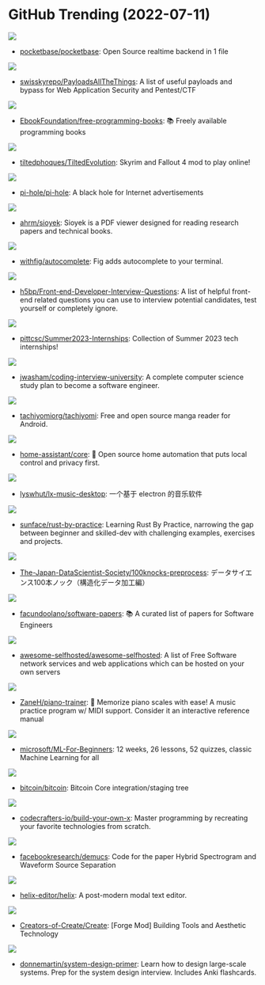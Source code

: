 # GitHub Trending (2022-07-11)

![](https://img.shields.io/badge/Go-New%20905-green?style=flat-square&logo=appveyor)
- [pocketbase/pocketbase](https://github.com/pocketbase/pocketbase): Open Source realtime backend in 1 file

![](https://img.shields.io/badge/Python-New%2030-green?style=flat-square&logo=appveyor)
- [swisskyrepo/PayloadsAllTheThings](https://github.com/swisskyrepo/PayloadsAllTheThings): A list of useful payloads and bypass for Web Application Security and Pentest/CTF

![](https://img.shields.io/badge/none-New%20220-green?style=flat-square&logo=appveyor)
- [EbookFoundation/free-programming-books](https://github.com/EbookFoundation/free-programming-books): 📚 Freely available programming books

![](https://img.shields.io/badge/C%2B%2B-New%20102-green?style=flat-square&logo=appveyor)
- [tiltedphoques/TiltedEvolution](https://github.com/tiltedphoques/TiltedEvolution): Skyrim and Fallout 4 mod to play online!

![](https://img.shields.io/badge/Shell-New%2064-green?style=flat-square&logo=appveyor)
- [pi-hole/pi-hole](https://github.com/pi-hole/pi-hole): A black hole for Internet advertisements

![](https://img.shields.io/badge/C-New%2036-green?style=flat-square&logo=appveyor)
- [ahrm/sioyek](https://github.com/ahrm/sioyek): Sioyek is a PDF viewer designed for reading research papers and technical books.

![](https://img.shields.io/badge/TypeScript-New%20124-green?style=flat-square&logo=appveyor)
- [withfig/autocomplete](https://github.com/withfig/autocomplete): Fig adds autocomplete to your terminal.

![](https://img.shields.io/badge/Nunjucks-New%20152-green?style=flat-square&logo=appveyor)
- [h5bp/Front-end-Developer-Interview-Questions](https://github.com/h5bp/Front-end-Developer-Interview-Questions): A list of helpful front-end related questions you can use to interview potential candidates, test yourself or completely ignore.

![](https://img.shields.io/badge/Python-New%2050-green?style=flat-square&logo=appveyor)
- [pittcsc/Summer2023-Internships](https://github.com/pittcsc/Summer2023-Internships): Collection of Summer 2023 tech internships!

![](https://img.shields.io/badge/none-New%20122-green?style=flat-square&logo=appveyor)
- [jwasham/coding-interview-university](https://github.com/jwasham/coding-interview-university): A complete computer science study plan to become a software engineer.

![](https://img.shields.io/badge/Kotlin-New%2024-green?style=flat-square&logo=appveyor)
- [tachiyomiorg/tachiyomi](https://github.com/tachiyomiorg/tachiyomi): Free and open source manga reader for Android.

![](https://img.shields.io/badge/Python-New%2043-green?style=flat-square&logo=appveyor)
- [home-assistant/core](https://github.com/home-assistant/core): 🏡 Open source home automation that puts local control and privacy first.

![](https://img.shields.io/badge/JavaScript-New%2040-green?style=flat-square&logo=appveyor)
- [lyswhut/lx-music-desktop](https://github.com/lyswhut/lx-music-desktop): 一个基于 electron 的音乐软件

![](https://img.shields.io/badge/Rust-New%20190-green?style=flat-square&logo=appveyor)
- [sunface/rust-by-practice](https://github.com/sunface/rust-by-practice): Learning Rust By Practice, narrowing the gap between beginner and skilled-dev with challenging examples, exercises and projects.

![](https://img.shields.io/badge/HTML-New%2034-green?style=flat-square&logo=appveyor)
- [The-Japan-DataScientist-Society/100knocks-preprocess](https://github.com/The-Japan-DataScientist-Society/100knocks-preprocess): データサイエンス100本ノック（構造化データ加工編）

![](https://img.shields.io/badge/Python-New%20170-green?style=flat-square&logo=appveyor)
- [facundoolano/software-papers](https://github.com/facundoolano/software-papers): 📚 A curated list of papers for Software Engineers

![](https://img.shields.io/badge/JavaScript-New%20284-green?style=flat-square&logo=appveyor)
- [awesome-selfhosted/awesome-selfhosted](https://github.com/awesome-selfhosted/awesome-selfhosted): A list of Free Software network services and web applications which can be hosted on your own servers

![](https://img.shields.io/badge/TypeScript-New%2084-green?style=flat-square&logo=appveyor)
- [ZaneH/piano-trainer](https://github.com/ZaneH/piano-trainer): 🎹 Memorize piano scales with ease! A music practice program w/ MIDI support. Consider it an interactive reference manual

![](https://img.shields.io/badge/Jupyter%20Notebook-New%2058-green?style=flat-square&logo=appveyor)
- [microsoft/ML-For-Beginners](https://github.com/microsoft/ML-For-Beginners): 12 weeks, 26 lessons, 52 quizzes, classic Machine Learning for all

![](https://img.shields.io/badge/C%2B%2B-New%2024-green?style=flat-square&logo=appveyor)
- [bitcoin/bitcoin](https://github.com/bitcoin/bitcoin): Bitcoin Core integration/staging tree

![](https://img.shields.io/badge/none-New%20371-green?style=flat-square&logo=appveyor)
- [codecrafters-io/build-your-own-x](https://github.com/codecrafters-io/build-your-own-x): Master programming by recreating your favorite technologies from scratch.

![](https://img.shields.io/badge/Python-New%2014-green?style=flat-square&logo=appveyor)
- [facebookresearch/demucs](https://github.com/facebookresearch/demucs): Code for the paper Hybrid Spectrogram and Waveform Source Separation

![](https://img.shields.io/badge/Rust-New%2021-green?style=flat-square&logo=appveyor)
- [helix-editor/helix](https://github.com/helix-editor/helix): A post-modern modal text editor.

![](https://img.shields.io/badge/Java-New%2038-green?style=flat-square&logo=appveyor)
- [Creators-of-Create/Create](https://github.com/Creators-of-Create/Create): [Forge Mod] Building Tools and Aesthetic Technology

![](https://img.shields.io/badge/Python-New%20221-green?style=flat-square&logo=appveyor)
- [donnemartin/system-design-primer](https://github.com/donnemartin/system-design-primer): Learn how to design large-scale systems. Prep for the system design interview. Includes Anki flashcards.

